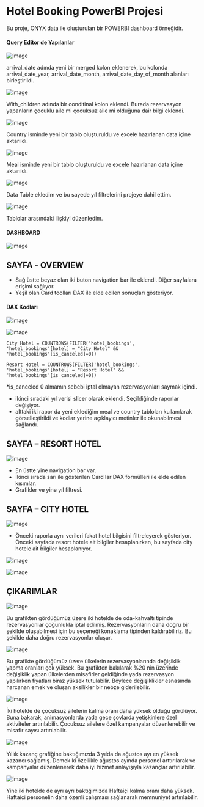 # Hotel Booking PowerBI Projesi

Bu proje, ONYX data ile oluşturulan bir POWERBI dashboard örneğidir.

#### Query Editor de Yapılanlar

![image](https://github.com/user-attachments/assets/8b240394-a7e6-4af7-97b7-11c864519167)

arrival_date adında yeni bir merged kolon eklenerek, bu kolonda arrival_date_year, arrival_date_month, arrival_date_day_of_month alanları birleştirildi.

![image](https://github.com/user-attachments/assets/5ccc3b26-a970-4941-a765-5402a0ed7d4b)

With_children adında bir conditinal kolon eklendi. Burada rezervasyon yapanların çocuklu aile mi çocuksuz aile mi olduğuna dair bilgi eklendi.

![image](https://github.com/user-attachments/assets/8e128b1e-b8e4-4bcd-bb7a-138ed7416c9e)

Country isminde yeni bir tablo oluşturuldu ve excele hazırlanan data içine aktarıldı.

![image](https://github.com/user-attachments/assets/965a0f3c-11c5-4d98-a89b-929e71aad76d)

Meal isminde yeni bir tablo oluşturuldu ve excele hazırlanan data içine aktarıldı.

![image](https://github.com/user-attachments/assets/20d36893-4c2c-40d1-ab49-1600e0e0199e)

Data Table ekledim ve bu sayede yıl filtrelerini projeye dahil ettim.

![image](https://github.com/user-attachments/assets/7ef74339-0716-4708-9852-2bf0a2b92eac)

Tablolar arasındaki ilişkiyi düzenledim.


#### DASHBOARD

![image](https://github.com/user-attachments/assets/f29dbf9f-37b7-4bd4-8020-7442f6ec0eaa)


## SAYFA -  OVERVIEW

-	Sağ üstte beyaz olan iki buton navigation bar ile eklendi. Diğer sayfalara erişimi sağlıyor.
-	Yeşil olan Card toolları DAX ile elde edilen sonuçları gösteriyor.


  #### DAX Kodları
  
![image](https://github.com/user-attachments/assets/bb1985b7-5b8f-44d3-81cb-c2c9a9c44e05)

![image](https://github.com/user-attachments/assets/2cfa3c76-896b-4b1e-b6d3-5bb9a1666c28)


```
City Hotel = COUNTROWS(FILTER('hotel_bookings', 'hotel_bookings'[hotel] = "City Hotel" && 'hotel_bookings'[is_canceled]=0))

Resort Hotel = COUNTROWS(FILTER('hotel_bookings', 'hotel_bookings'[hotel] = "Resort Hotel" && 'hotel_bookings'[is_canceled]=0))

```


*is_canceled 0 almamın sebebi iptal olmayan rezervasyonları saymak içindi.

- ikinci sıradaki yıl verisi slicer olarak eklendi. Seçildiğinde raporlar değişiyor.
- alttaki iki rapor da yeni eklediğim meal ve country tabloları kullanılarak görselleştirildi ve kodlar yerine açıklayıcı metinler ile okunabilmesi sağlandı.


## SAYFA – RESORT HOTEL

![image](https://github.com/user-attachments/assets/bf5becea-3eae-47c7-92cb-c6eea377e6af)


-	En üstte yine navigation bar var.
-	İkinci sırada sarı ile gösterilen Card lar DAX formülleri ile elde edilen kısımlar.
-	Grafikler ve yine yıl filtresi.

## SAYFA – CITY HOTEL

![image](https://github.com/user-attachments/assets/a264f4a5-5f9f-4934-8dc2-aefeb8b9cccd)

-	Önceki raporla aynı verileri fakat hotel bilgisini filtreleyerek gösteriyor. Önceki sayfada resort hotele ait bilgiler hesaplanırken, bu sayfada city hotele ait bilgiler hesaplanıyor.

![image](https://github.com/user-attachments/assets/d4f4227c-b7f9-4fc3-a86c-e6f51578641b)

![image](https://github.com/user-attachments/assets/fc0b81f2-df5d-441c-91bf-adc35479d81c)

## ÇIKARIMLAR

![image](https://github.com/user-attachments/assets/a9d3cdc9-7a40-4778-b7ac-37c67a484a12)

Bu grafikten gördüğümüz üzere iki hotelde de oda-kahvaltı tipinde rezervasyonlar çoğunlukla iptal edilmiş. Rezervasyonların daha doğru bir şekilde oluşabilmesi için bu seçeneği konaklama tipinden kaldırabiliriz. Bu şekilde daha doğru rezervasyonlar oluşur.

![image](https://github.com/user-attachments/assets/0dcb4c62-ca56-4c60-a34e-317c06efb9de)

Bu grafikte gördüğümüz üzere ülkelerin rezervasyonlarında değişiklik yapma oranları çok yüksek. Bu grafikten bakılarak %20 nin üzerinde değişiklik yapan ülkelerden misafirler geldiğinde yada rezervasyon yapılırken fiyatları biraz yüksek tutulabilir. Böylece değişiklikler esnasında harcanan emek ve oluşan aksilikler bir nebze giderilebilir.

![image](https://github.com/user-attachments/assets/f4217940-36b5-4835-b928-95bc530651ed)

İki hotelde de çocuksuz ailelerin kalma oranı daha yüksek olduğu görülüyor. Buna bakarak, animasyonlarda yada gece şovlarda yetişkinlere özel aktiviteler artırılabilir. Çocuksuz ailelere özel kampanyalar düzenlenebilir ve misafir sayısı artırılabilir.

![image](https://github.com/user-attachments/assets/fce866c1-da6c-4121-bd91-adbee486a02a)

Yıllık kazanç grafiğine baktığımızda 3 yılda da ağustos ayı en yüksek kazancı sağlamış. Demek ki özellikle ağustos ayında personel arttırılarak ve kampanyalar düzenlenerek daha iyi hizmet anlayışıyla kazançlar artırılabilir.

![image](https://github.com/user-attachments/assets/a0eb5a0a-8494-4f3a-96a4-736096962521)

Yine iki hotelde de ayrı ayrı baktığımızda Haftaiçi kalma oranı daha yüksek. Haftaiçi personelin daha özenli çalışması sağlanarak memnuniyet artırılabilir. 
